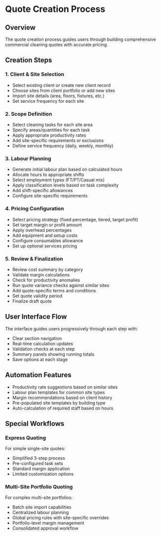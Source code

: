 
# Quote Creation Process

## Overview
The quote creation process guides users through building comprehensive commercial cleaning quotes with accurate pricing.

## Creation Steps

### 1. Client & Site Selection
- Select existing client or create new client record
- Choose sites from client portfolio or add new sites
- Import site details (area, floors, fixtures, etc.)
- Set service frequency for each site

### 2. Scope Definition
- Select cleaning tasks for each site area
- Specify areas/quantities for each task
- Apply appropriate productivity rates
- Add site-specific requirements or exclusions
- Define service frequency (daily, weekly, monthly)

### 3. Labour Planning
- Generate initial labour plan based on calculated hours
- Allocate hours to appropriate shifts
- Select employment types (FT/PT/Casual mix)
- Apply classification levels based on task complexity
- Add shift-specific allowances
- Configure site-specific requirements

### 4. Pricing Configuration
- Select pricing strategy (fixed percentage, tiered, target profit)
- Set target margin or profit amount
- Apply overhead percentages
- Add equipment and setup costs
- Configure consumables allowance
- Set up optional services pricing

### 5. Review & Finalization
- Review cost summary by category
- Validate margin calculations
- Check for productivity anomalies
- Run quote variance checks against similar sites
- Add quote-specific terms and conditions
- Set quote validity period
- Finalize draft quote

## User Interface Flow
The interface guides users progressively through each step with:
- Clear section navigation
- Real-time calculation updates
- Validation checks at each step
- Summary panels showing running totals
- Save options at each stage

## Automation Features
- Productivity rate suggestions based on similar sites
- Labour plan templates for common site types
- Margin recommendations based on client history
- Pre-populated site templates by building type
- Auto-calculation of required staff based on hours

## Special Workflows

### Express Quoting
For simple single-site quotes:
- Simplified 3-step process
- Pre-configured task sets
- Standard margin application
- Limited customization options

### Multi-Site Portfolio Quoting
For complex multi-site portfolios:
- Batch site import capabilities
- Centralized labour planning
- Global pricing rules with site-specific overrides
- Portfolio-level margin management
- Consolidated approval workflow
